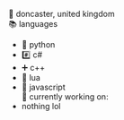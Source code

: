 📌 doncaster, united kingdom  
📚 languages
- 🐍 python
- #️⃣ c#
- ➕ c++
- 🌙 lua
- 📜 javascript  
💼 currently working on:
- nothing lol
